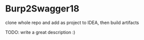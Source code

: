 # Burp2Swagger18

clone whole repo and add as project to IDEA, then build artifacts

TODO: write a great description :)
